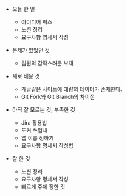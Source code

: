 - 오늘 한 일
    - 아이디어 픽스
    - 노션 정리
    - 요구사항 명세서 작성

- 문제가 있었던 것
    - 팀원의 갑작스러운 부재

- 새로 배운 것
    - 캐글같은 사이트에 대량의 데이터가 존재한다.
    - Git Fork와 Git Branch의 차이점

- 아직 잘 모르는 것, 부족한 것
    - Jira 활용법
    - 도커 쓰임새
    - 앱 이름 정하기
    - 요구사항 명세서 작성법

- 잘 한 것
    - 노션 정리
    - 요구사항 명세서 작성
    - 빠르게 주제 정한 것